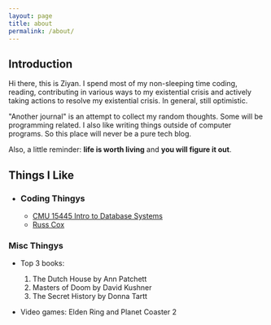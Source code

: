 ```yaml
---
layout: page
title: about
permalink: /about/
---
```


## Introduction ##
Hi there, this is Ziyan. I spend most of my non-sleeping time coding, reading, contributing in various ways to my existential crisis and actively taking actions to resolve my existential crisis. In general, still optimistic. 

"Another journal" is an attempt to collect my random thoughts. Some will be programming related. I also like writing things outside of computer programs. So this place will never be a pure tech blog.

Also, a little reminder: **life is worth living** and **you will figure it out**.

## Things I Like ## 

- ### Coding Thingys ###
  - [CMU 15445 Intro to Database Systems](https://15445.courses.cs.cmu.edu/fall2024/)
  - [Russ Cox](https://research.swtch.com/)

### Misc Thingys ###

- Top 3 books: 
  1. The Dutch House by Ann Patchett
  2. Masters of Doom by David Kushner
  3. The Secret History by Donna Tartt

- Video games: Elden Ring and Planet Coaster 2